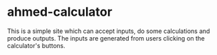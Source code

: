 # ahmed-calculator

This is a simple site which can accept inputs, do some calculations and produce outputs. The inputs are generated from users clicking on the calculator's buttons.